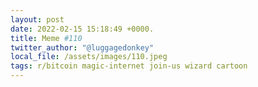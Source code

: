 ```yaml
---
layout: post
date: 2022-02-15 15:18:49 +0000.
title: Meme #110
twitter_author: "@luggagedonkey"
local_file: /assets/images/110.jpeg
tags: r/bitcoin magic-internet join-us wizard cartoon
---
```

